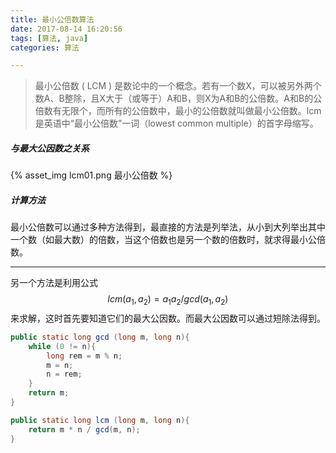```yaml
---
title: 最小公倍数算法
date: 2017-08-14 16:20:56
tags: [算法, java]
categories: 算法

---
```


>最小公倍数 ( LCM ) 是数论中的一个概念。若有一个数X，可以被另外两个数A、B整除，且X大于（或等于）A和B，则X为A和B的公倍数。A和B的公倍数有无限个，而所有的公倍数中，最小的公倍数就叫做最小公倍数。lcm是英语中“最小公倍数”一词（lowest common multiple）的首字母缩写。

<!-- more -->
##### 与最大公因数之关系
{% asset_img lcm01.png 最小公倍数 %}

##### 计算方法
最小公倍数可以通过多种方法得到，最直接的方法是列举法，从小到大列举出其中一个数（如最大数）的倍数，当这个倍数也是另一个数的倍数时，就求得最小公倍数。
***
另一个方法是利用公式 $$lcm(a_1, a_2)=a_1a_2/gcd(a_1, a_2)$$ 来求解，这时首先要知道它们的最大公因数。而最大公因数可以通过短除法得到。

``` java
public static long gcd (long m, long n){
    while (0 != n){
        long rem = m % n;
        m = n;
        n = rem;
    }
    return m;
}

public static long lcm (long m, long n){
    return m * n / gcd(m, n);
}
```
